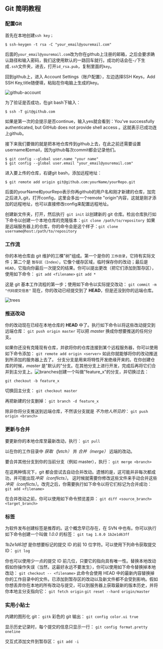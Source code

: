 ## Git 简明教程

### 配置Git

首先在本地创建`ssh key；`

```
$ ssh-keygen -t rsa -C "your_email@youremail.com"
```

后面的`your_email@youremail.com`改为你在github上注册的邮箱，之后会要求确认路径和输入密码，我们这使用默认的一路回车就行。成功的话会在`~/`下生成`.ssh`文件夹，进去，打开`id_rsa.pub`，复制里面的`key`。

回到github上，进入 Account Settings（账户配置），左边选择SSH Keys，Add SSH Key,title随便填，粘贴在你电脑上生成的key。

![github-account](http://www.runoob.com/wp-content/uploads/2014/05/github-account.jpg)

为了验证是否成功，在git bash下输入：

```
$ ssh -T git@github.com
```

如果是第一次的会提示是否continue，输入yes就会看到：You've successfully authenticated, but GitHub does not provide shell access 。这就表示已成功连上github。

接下来我们要做的就是把本地仓库传到github上去，在此之前还需要设置username和email，因为github每次commit都会记录他们。

```
$ git config --global user.name "your name"
$ git config --global user.email "your_email@youremail.com"
```

进入要上传的仓库，右键git bash，添加远程地址：

```
$ git remote add origin git@github.com:yourName/yourRepo.git
```

后面的yourName和yourRepo表示你再github的用户名和刚才新建的仓库，加完之后进入.git，打开config，这里会多出一个remote "origin"内容，这就是刚才添加的远程地址，也可以直接修改config来配置远程地址。

创建新文件夹，打开，然后执行` git init` 以创建新的 git 仓库。检出仓库执行如下命令以创建一个本地仓库的克隆版本：`git clone /path/to/repository `如果是远端服务器上的仓库，你的命令会是这个样子：`git clone username@host:/path/to/repository`

### 工作流

你的本地仓库由 git 维护的三棵"树"组成。第一个是你的 `工作目录`，它持有实际文件；第二个是 `暂存区（Index）`，它像个缓存区域，临时保存你的改动；最后是 `HEAD`，它指向你最后一次提交的结果。你可以提出更改（把它们添加到暂存区），使用如下命令： `git add <filename>` `git add *` 

这是 git 基本工作流程的第一步；使用如下命令以实际提交改动： `git commit -m "代码提交信息"` 现在，你的改动已经提交到了 **HEAD**，但是还没到你的远端仓库。

![trees](http://www.runoob.com/wp-content/uploads/2014/05/trees.png)

### 推送改动

你的改动现在已经在本地仓库的 **HEAD** 中了。执行如下命令以将这些改动提交到远端仓库： `git push origin master` 可以把 *master* 换成你想要推送的任何分支。   

如果你还没有克隆现有仓库，并欲将你的仓库连接到某个远程服务器，你可以使用如下命令添加： `git remote add origin <server>` 如此你就能够将你的改动推送到所添加的服务器上去了。 分支分支是用来将特性开发绝缘开来的。在你创建仓库的时候，*master* 是"默认的"分支。在其他分支上进行开发，完成后再将它们合并到主分支上。![branches](http://www.runoob.com/wp-content/uploads/2014/05/branches.png)创建一个叫做"feature_x"的分支，并切换过去： 

`git checkout -b feature_x` 

切换回主分支： `git checkout master` 

再把新建的分支删掉： `git branch -d feature_x` 

除非你将分支推送到远端仓库，不然该分支就是 *不为他人所见的*： `git push origin <branch>`

### 更新与合并

要更新你的本地仓库至最新改动，执行： `git pull` 

以在你的工作目录中 *获取（fetch）* 并 *合并（merge）* 远端的改动。 

要合并其他分支到你的当前分支（例如 master），执行： `git merge <branch>` 

在这两种情况下，git 都会尝试去自动合并改动。遗憾的是，这可能并非每次都成功，并可能出现*冲突（conflicts）*。 这时候就需要你修改这些文件来手动合并这些*冲突（conflicts）*。改完之后，你需要执行如下命令以将它们标记为合并成功： `git add <filename>` 

在合并改动之前，你可以使用如下命令预览差异： `git diff <source_branch> <target_branch>`

### 标签

为软件发布创建标签是推荐的。这个概念早已存在，在 SVN 中也有。你可以执行如下命令创建一个叫做 *1.0.0* 的标签： `git tag 1.0.0 1b2e1d63ff` 

*1b2e1d63ff* 是你想要标记的提交 ID 的前 10 位字符。可以使用下列命令获取提交 ID： `git log` 

你也可以使用少一点的提交 ID 前几位，只要它的指向具有唯一性。替换本地改动假如你操作失误（当然，这最好永远不要发生），你可以使用如下命令替换掉本地改动： `git checkout -- <filename>` 此命令会使用 HEAD 中的最新内容替换掉你的工作目录中的文件。已添加到暂存区的改动以及新文件都不会受到影响。假如你想丢弃你在本地的所有改动与提交，可以到服务器上获取最新的版本历史，并将你本地主分支指向它： `git fetch origin` `git reset --hard origin/master`

### 实用小贴士

内建的图形化 git： `gitk` 彩色的 git 输出： `git config color.ui true` 

显示历史记录时，每个提交的信息只显示一行： `git config format.pretty oneline` 

交互式添加文件到暂存区： `git add -i`
